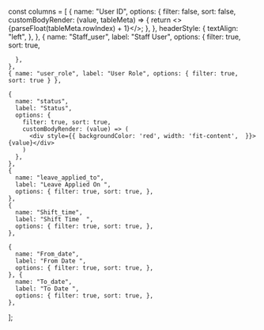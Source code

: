 const columns = [
    {
      name: "User ID",
      options: {
        filter: false,
        sort: false,
        customBodyRender: (value, tableMeta) => {
          return <>{parseFloat(tableMeta.rowIndex) + 1}</>;
        },
      },
      headerStyle: {
        textAlign: "left",
      },
    },
    {
      name: "Staff_user",
      label: "Staff User",
      options: {
        filter: true, sort: true,

      },
    },
    { name: "user_role", label: "User Role", options: { filter: true, sort: true } },

    {
      name: "status",
      label: "Status",
      options: {
        filter: true, sort: true,
        customBodyRender: (value) => (
          <div style={{ backgroundColor: 'red', width: 'fit-content',  }}>{value}</div>
        )
      },
    },
    {
      name: "leave_applied_to",
      label: "Leave Applied On ",
      options: { filter: true, sort: true, },
    },
    {
      name: "Shift_time",
      label: "Shift Time  ",
      options: { filter: true, sort: true, },
    },

    {
      name: "From_date",
      label: "From Date ",
      options: { filter: true, sort: true, },
    }, {
      name: "To_date",
      label: "To Date ",
      options: { filter: true, sort: true, },
    },
  ];

